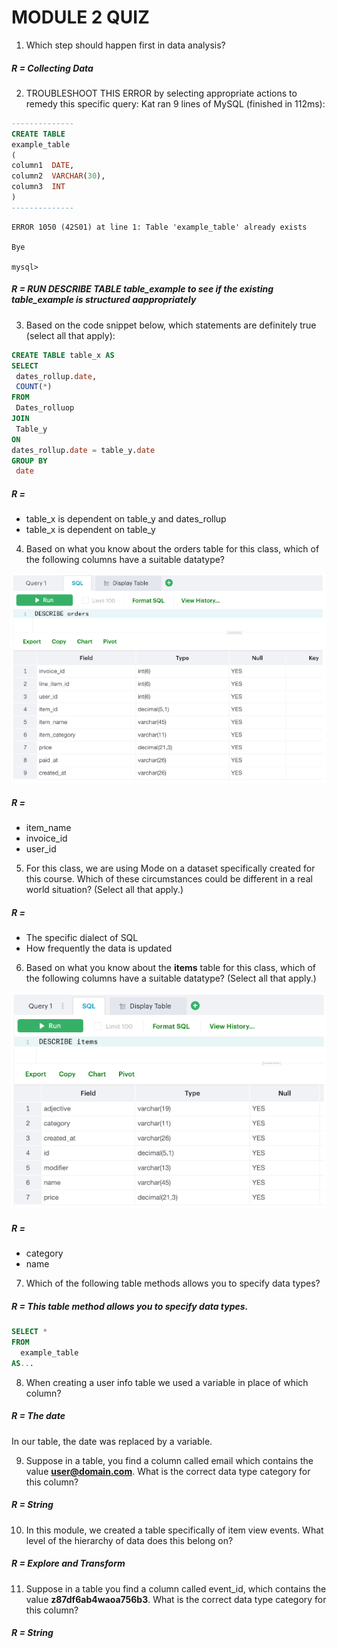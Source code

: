 # MODULE 2 QUIZ

1. Which step should happen first in data analysis?

##### R = Collecting Data

2. TROUBLESHOOT THIS ERROR by selecting appropriate actions to remedy this specific query:
Kat ran 9 lines of MySQL (finished in 112ms):

```sql
--------------
CREATE TABLE
example_table
(
column1  DATE,
column2  VARCHAR(30),
column3  INT
)
--------------
```
```
ERROR 1050 (42S01) at line 1: Table 'example_table' already exists

Bye

mysql>
```

##### R = RUN DESCRIBE TABLE table_example to see if the existing table_example is structured aappropriately

3. Based on the code snippet below, which statements are definitely true (select all that apply):

```sql
CREATE TABLE table_x AS
SELECT
 dates_rollup.date,
 COUNT(*)
FROM
 Dates_rolluop
JOIN
 Table_y
ON
dates_rollup.date = table_y.date
GROUP BY
 date
```

##### R =
* table_x is dependent on table_y and dates_rollup
* table_x is dependent on table_y

4. Based on what you know about the orders table for this class, which of the following columns have a suitable datatype?

![alt text](https://github.com/Immich/DataScienceSpecialization/blob/master/quiz_imgs/quiz2.1.png "QUIZ2 IMG1")

##### R =
* item_name
* invoice_id
* user_id

5. For this class, we are using Mode on a dataset specifically created for this course. Which of these circumstances could be different in a real world situation? (Select all that apply.)

##### R =
* The specific dialect of SQL
* How frequently the data is updated

6. Based on what you know about the **items** table for this class, which of the following columns have a suitable datatype? (Select all that apply.)

![alt text](https://github.com/Immich/DataScienceSpecialization/blob/master/quiz_imgs/quiz2.2.png "QUIZ2 IMG2")

##### R =
* category
* name


7. Which of the following table methods allows you to specify data types?

##### R = This table method allows you to specify data types.

```sql
SELECT *
FROM
  example_table
AS...
```

8. When creating a user info table we used a variable in place of which column?

##### R = The date
In our table, the date was replaced by a variable.


9. Suppose in a table, you find a column called email which contains the value **user@domain.com**. What is the correct data type category for this column?

##### R = String


10. In this module, we created a table specifically of item view events. What level of the hierarchy of data does this belong on?

##### R = Explore and Transform

11. Suppose in a table you find a column called event_id, which contains the value **z87df6ab4waoa756b3**. What is the correct data type category for this column?

##### R = String
